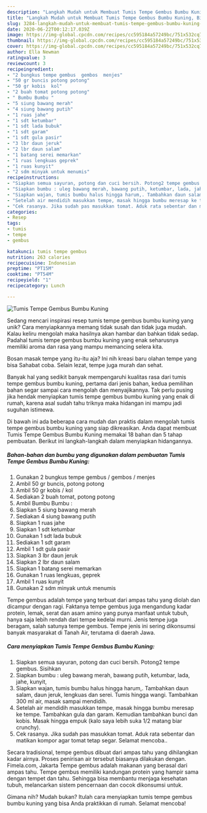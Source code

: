 ```yaml
---
description: "Langkah Mudah untuk Membuat Tumis Tempe Gembus Bumbu Kuning, Bisa Manjain Lidah"
title: "Langkah Mudah untuk Membuat Tumis Tempe Gembus Bumbu Kuning, Bisa Manjain Lidah"
slug: 3284-langkah-mudah-untuk-membuat-tumis-tempe-gembus-bumbu-kuning-bisa-manjain-lidah
date: 2020-06-22T00:12:17.039Z
image: https://img-global.cpcdn.com/recipes/cc595184a57249bc/751x532cq70/tumis-tempe-gembus-bumbu-kuning-foto-resep-utama.jpg
thumbnail: https://img-global.cpcdn.com/recipes/cc595184a57249bc/751x532cq70/tumis-tempe-gembus-bumbu-kuning-foto-resep-utama.jpg
cover: https://img-global.cpcdn.com/recipes/cc595184a57249bc/751x532cq70/tumis-tempe-gembus-bumbu-kuning-foto-resep-utama.jpg
author: Ella Newman
ratingvalue: 3
reviewcount: 3
recipeingredient:
- "2 bungkus tempe gembus  gembos  menjes"
- "50 gr buncis potong potong"
- "50 gr kobis  kol"
- "2 buah tomat potong potong"
- " Bumbu Bumbu "
- "5 siung bawang merah"
- "4 siung bawang putih"
- "1 ruas jahe"
- "1 sdt ketumbar"
- "1 sdt lada bubuk"
- "1 sdt garam"
- "1 sdt gula pasir"
- "3 lbr daun jeruk"
- "2 lbr daun salam"
- "1 batang serei memarkan"
- "1 ruas lengkuas geprek"
- "1 ruas kunyit"
- "2 sdm minyak untuk menumis"
recipeinstructions:
- "Siapkan semua sayuran, potong dan cuci bersih. Potong2 tempe gembus. Sisihkan"
- "Siapkan bumbu : uleg bawang merah, bawang putih, ketumbar, lada, jahe, kunyit,"
- "Siapkan wajan, tumis bumbu halus hingga harum,. Tambahkan daun salam, daun jeruk, lengkuas dan serei. Tumis hingga wangi. Tambahkan 300 ml air, masak sampai mendidih."
- "Setelah air mendidih masukkan tempe, masak hingga bumbu meresap ke tempe. Tambahkan gula dan garam. Kemudian tambahkan bunci dan kobis. Masak hingga empuk (kalo saya lebih suka 1/2 matang biar crunchy)."
- "Cek rasanya. Jika sudah pas masukkan tomat. Aduk rata sebentar dan matikan kompor agar tomat tetap segar. Selamat mencoba.."
categories:
- Resep
tags:
- tumis
- tempe
- gembus

katakunci: tumis tempe gembus 
nutrition: 263 calories
recipecuisine: Indonesian
preptime: "PT15M"
cooktime: "PT54M"
recipeyield: "1"
recipecategory: Lunch

---
```



![Tumis Tempe Gembus Bumbu Kuning](https://img-global.cpcdn.com/recipes/cc595184a57249bc/751x532cq70/tumis-tempe-gembus-bumbu-kuning-foto-resep-utama.jpg)

Sedang mencari inspirasi resep tumis tempe gembus bumbu kuning yang unik? Cara menyiapkannya memang tidak susah dan tidak juga mudah. Kalau keliru mengolah maka hasilnya akan hambar dan bahkan tidak sedap. Padahal tumis tempe gembus bumbu kuning yang enak seharusnya memiliki aroma dan rasa yang mampu memancing selera kita.

Bosan masak tempe yang itu-itu aja? Ini nih kreasi baru olahan tempe yang bisa Sahabat coba. Selain lezat, tempe juga murah dan sehat.

Banyak hal yang sedikit banyak mempengaruhi kualitas rasa dari tumis tempe gembus bumbu kuning, pertama dari jenis bahan, kedua pemilihan bahan segar sampai cara mengolah dan menyajikannya. Tak perlu pusing jika hendak menyiapkan tumis tempe gembus bumbu kuning yang enak di rumah, karena asal sudah tahu triknya maka hidangan ini mampu jadi suguhan istimewa.


Di bawah ini ada beberapa cara mudah dan praktis dalam mengolah tumis tempe gembus bumbu kuning yang siap dikreasikan. Anda dapat membuat Tumis Tempe Gembus Bumbu Kuning memakai 18 bahan dan 5 tahap pembuatan. Berikut ini langkah-langkah dalam menyiapkan hidangannya.

<!--inarticleads1-->

##### Bahan-bahan dan bumbu yang digunakan dalam pembuatan Tumis Tempe Gembus Bumbu Kuning:

1. Gunakan 2 bungkus tempe gembus / gembos / menjes
1. Ambil 50 gr buncis, potong potong
1. Ambil 50 gr kobis / kol
1. Sediakan 2 buah tomat, potong potong
1. Ambil  Bumbu Bumbu :
1. Siapkan 5 siung bawang merah
1. Sediakan 4 siung bawang putih
1. Siapkan 1 ruas jahe
1. Siapkan 1 sdt ketumbar
1. Gunakan 1 sdt lada bubuk
1. Sediakan 1 sdt garam
1. Ambil 1 sdt gula pasir
1. Siapkan 3 lbr daun jeruk
1. Siapkan 2 lbr daun salam
1. Siapkan 1 batang serei memarkan
1. Gunakan 1 ruas lengkuas, geprek
1. Ambil 1 ruas kunyit
1. Gunakan 2 sdm minyak untuk menumis


Tempe gembus adalah tempe yang terbuat dari ampas tahu yang diolah dan dicampur dengan ragi. Faktanya tempe gembus juga mengandung kadar protein, lemak, serat dan asam amino yang punya manfaat untuk tubuh, hanya saja lebih rendah dari tempe kedelai murni. Jenis tempe juga beragam, salah satunya tempe gembus. Tempe jenis ini sering dikonsumsi banyak masyarakat di Tanah Air, terutama di daerah Jawa. 

<!--inarticleads2-->

##### Cara menyiapkan Tumis Tempe Gembus Bumbu Kuning:

1. Siapkan semua sayuran, potong dan cuci bersih. Potong2 tempe gembus. Sisihkan
1. Siapkan bumbu : uleg bawang merah, bawang putih, ketumbar, lada, jahe, kunyit,
1. Siapkan wajan, tumis bumbu halus hingga harum,. Tambahkan daun salam, daun jeruk, lengkuas dan serei. Tumis hingga wangi. Tambahkan 300 ml air, masak sampai mendidih.
1. Setelah air mendidih masukkan tempe, masak hingga bumbu meresap ke tempe. Tambahkan gula dan garam. Kemudian tambahkan bunci dan kobis. Masak hingga empuk (kalo saya lebih suka 1/2 matang biar crunchy).
1. Cek rasanya. Jika sudah pas masukkan tomat. Aduk rata sebentar dan matikan kompor agar tomat tetap segar. Selamat mencoba..


Secara tradisional, tempe gembus dibuat dari ampas tahu yang dihilangkan kadar airnya. Proses penirisan air tersebut biasanya dilakukan dengan. Fimela.com, Jakarta Tempe gembus adalah makanan yang berasal dari ampas tahu. Tempe gembus memiliki kandungan protein yang hampir sama dengan tempet dan tahu. Sehingga bisa membantu menjaga kesehatan tubuh, melancarkan sistem pencernaan dan cocok dikonsumsi untuk. 

Gimana nih? Mudah bukan? Itulah cara menyiapkan tumis tempe gembus bumbu kuning yang bisa Anda praktikkan di rumah. Selamat mencoba!
